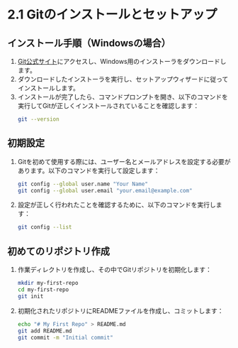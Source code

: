 # 2.1 Gitのインストールとセットアップ

## インストール手順（Windowsの場合）
1. [Git公式サイト](https://git-scm.com/)にアクセスし、Windows用のインストーラをダウンロードします。
2. ダウンロードしたインストーラを実行し、セットアップウィザードに従ってインストールします。
3. インストールが完了したら、コマンドプロンプトを開き、以下のコマンドを実行してGitが正しくインストールされていることを確認します：
   ```bash
   git --version
   ```

## 初期設定
1. Gitを初めて使用する際には、ユーザー名とメールアドレスを設定する必要があります。以下のコマンドを実行して設定します：
   ```bash
   git config --global user.name "Your Name"
   git config --global user.email "your.email@example.com"
   ```
2. 設定が正しく行われたことを確認するために、以下のコマンドを実行します：
   ```bash
   git config --list
   ```

## 初めてのリポジトリ作成
1. 作業ディレクトリを作成し、その中でGitリポジトリを初期化します：
   ```bash
   mkdir my-first-repo
   cd my-first-repo
   git init
   ```
2. 初期化されたリポジトリにREADMEファイルを作成し、コミットします：
   ```bash
   echo "# My First Repo" > README.md
   git add README.md
   git commit -m "Initial commit"
   ```

